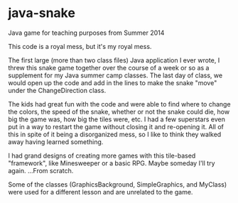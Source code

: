 # java-snake
Java game for teaching purposes from Summer 2014

This code is a royal mess, but it's my royal mess.

The first large (more than two class files) Java application I ever wrote, I threw this snake game together over the course of a week or so as a supplement for my Java summer camp classes. The last day of class, we would open up the code and add in the lines to make the snake "move" under the ChangeDirection class.

The kids had great fun with the code and were able to find where to change the colors, the speed of the snake, whether or not the snake could die, how big the game was, how big the tiles were, etc. I had a few superstars even put in a way to restart the game without closing it and re-opening it. All of this in spite of it being a disorganized mess, so I like to think they walked away having learned something.

I had grand designs of creating more games with this tile-based "framework", like Minesweeper or a basic RPG. Maybe someday I'll try again. ...From scratch.

Some of the classes (GraphicsBackground, SimpleGraphics, and MyClass) were used for a different lesson and are unrelated to the game.

